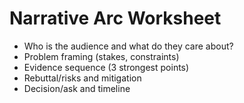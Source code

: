 # Narrative Arc Worksheet

- Who is the audience and what do they care about?
- Problem framing (stakes, constraints)
- Evidence sequence (3 strongest points)
- Rebuttal/risks and mitigation
- Decision/ask and timeline
